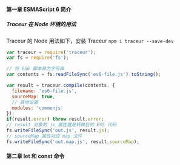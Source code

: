 <!--
 * @Author: jerrychane
 * @LastEditors: jerrychane
 * @Date: 2021-08-18 21:43:55
 * @LastEditTime: 2021-09-21 22:15:56
-->
#### 第一章 ESMAScript 6 简介

##### Traceur 在 Node 环境的用法

Traceur 的 Node 用法如下，安装 Traceur `npm i traceur --save-dev`

```js
var traceur = require('traceur');
var fs = require('fs');

// 将 ES6 脚本转为字符串
var contents = fs.readFileSync('es6-file.js').toString();

var result = traceur.compile(contents, {
  filename: 'es6-file.js',
  sourceMap: true,
  // 其他设置
  modules: 'commonjs'
});
if(result.error) throw result.error;
// result 对象的 js 属性就是转换后的 ES5 代码
fs.writeFileSync('out.js', result.js);
// sourceMap 属性对应 map 文件
fs.writeFileSync('out.map.js', result.sourceMap);
```
#### 第二章 let 和 const 命令


